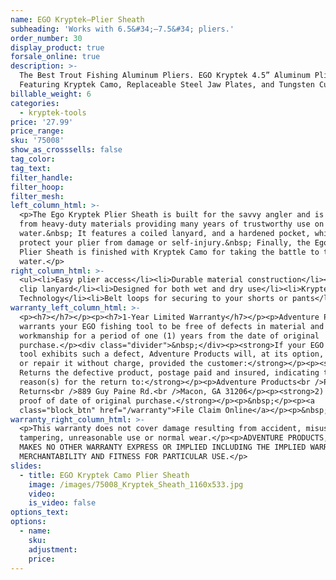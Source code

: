 ```yaml
---
name: EGO Kryptek—Plier Sheath
subheading: 'Works with 6.5&#34;—7.5&#34; pliers.'
order_number: 30
display_product: true
forsale_online: true
description: >-
  The Best Trout Fishing Aluminum Pliers. EGO Kryptek 4.5” Aluminum Pliers
  Featuring Kryptek Camo, Replaceable Steel Jaw Plates, and Tungsten Cutters.
billable_weight: 6
categories:
  - kryptek-tools
price: '27.99'
price_range:
sku: '75008'
show_as_crosssells: false
tag_color:
tag_text:
filter_handle:
filter_hoop:
filter_mesh:
left_column_html: >-
  <p>The Ego Kryptek Plier Sheath is built for the savvy angler and is crafted
  from heavy-duty materials providing many years of trustworthy use on the
  water.&nbsp; It features a coiled lanyard, and a hardened pocket, which will
  protect your plier from damage or self-injury.&nbsp; Finally, the Ego Kryptek
  Plier Sheath is finished with Kryptek Camo for taking the battle to the
  water.</p>
right_column_html: >-
  <ul><li>Easy plier access</li><li>Durable material construction</li><li>Quick
  clip lanyard</li><li>Designed for both wet and dry use</li><li>Kryptek Camo
  Technology</li><li>Belt loops for securing to your shorts or pants</li></ul>
warranty_left_column_html: >-
  <p><h7></h7></p><p><h7>1-Year Limited Warranty</h7></p><p>Adventure Products
  warrants your EGO fishing tool to be free of defects in material and
  workmanship for a period of one (1) years from the date of original
  purchase.</p><div class="divider">&nbsp;</div><p><strong>If your EGO fishing
  tool exhibits such a defect, Adventure Products will, at its option, replace
  or repair it without charge, provided the customer:</strong></p><p><strong>1)
  Returns the defective product, postage paid and insured, indicating the
  reason(s) for the return to:</strong></p><p>Adventure Products<br />Product
  Returns<br />889 Guy Paine Rd.<br />Macon, GA 31206</p><p><strong>2) Submits
  proof of date of original purchase.</strong></p><p>&nbsp;</p><p><a
  class="block_btn" href="/warranty">File Claim Online</a></p><p>&nbsp;</p>
warranty_right_column_html: >-
  <p>This warranty does not cover damage resulting from accident, misuse, abuse,
  tampering, unreasonable use or normal wear.</p><p>ADVENTURE PRODUCTS, INC.
  MAKES NO OTHER WARRANTY EXPRESS OR IMPLIED INCLUDING THE IMPLIED WARRANTIES OF
  MERCHANTABILITY AND FITNESS FOR PARTICULAR USE.</p>
slides:
  - title: EGO Kryptek Camo Plier Sheath
    image: /images/75008_Kryptek_Sheath_1160x533.jpg
    video:
    is_video: false
options_text:
options:
  - name:
    sku:
    adjustment:
    price:
---
```

